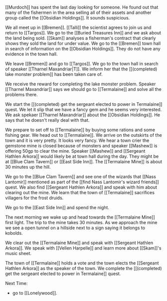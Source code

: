 [[Murdoch]] has spent the last day looking for someone. He found out that many of the fishermen in the area selling all of their assets and another group called the [[Obsidian Holdings]]. It sounds suspicious.

We all meet up in [[Bremen]]. [[Talli]] the scientist agrees to join us and return to [[Targos]]. We go to the [[Buried Treasures Inn]] and we ask about the land being sold. [[Skam]] analyses a fisherman's contract that clearly shows they sold the land for under value. We go to the [[Bremen]] town hall in search of information on the [[Obsidian Holdings]]. They do not have any evidence in the town hall.

We leave [[Bremen]] and go to [[Targos]]. We go to the town hall in search of speaker [[Tharnel Maxandriar|T]]. We inform her that the [[(completed) lake monster problem]] has been taken care of.

We receive the reward for completing the lake monster problem. Speaker [[Tharnel Maxandriar]] says we should go to [[Termalaine]] and solve all the problems there. 

We start the [[(completed) get the sergeant elected to power in Termalaine]] quest. We let it slip that we have a fancy gem and he seems very interested. We ask spekaer [[Tharnel Maxandriar]] about the [[Obsidian Holdings]]. He says that he doesn't really deal with that.

We prepare to set off to [[Termalaine]] by buying some rations and some fishing gear. We head out to [[Termalaine]]. We arrive on the outskirts of the town and it is very pretty. It looks very fancy. We hear a town crier the gemstone mine is closed because of monsters and speaker [[Mashew]] is offering 50gp to clear the mine. Speaker [[Mashew]] and [[Sergeant Hathlen Arkora]] would likely be at town hall during the day. They might be at [[Blue Clam Tavern]] or [[East Side Inn]]. The [[Termalaine Mine]] is about 30 minutes up the hill.

We go to the [[Blue Clam Tavern]] and see one of the wizards that [[Nass Lantomir]] mentioned as part of the [[find Nass Lantomir's wizard friends]] quest. We also find [[Sergeant Hathlen Arkora]] and speak with him about clearing out the mine. We learn that the town of [[Termalaine]] sacrifices villagers for the frost druids.

We go to the [[East Side Inn]] and spend the night.

The next morning we wake up and head towards the [[Termalaine Mine]] first light. The trip to the mine takes 30 minutes. As we approach the mine we see a open tunnel on a hillside next to a sign saying it belongs to kobolds.

We clear out the [[Termalaine Mine]] and speak with [[Sergeant Hathlen Arkora]]. We speak with [[Vellen Harpelle]] and learn more about [[Skam]]'s music sheet.

The town of [[Termalaine]] holds a vote and the town elects the [[Sergeant Hathlen Arkora]] as the speaker of the town. We complete the [[(completed) get the sergeant elected to power in Termalaine]] quest.

Next Time:
- go to [[Lonelywood]].